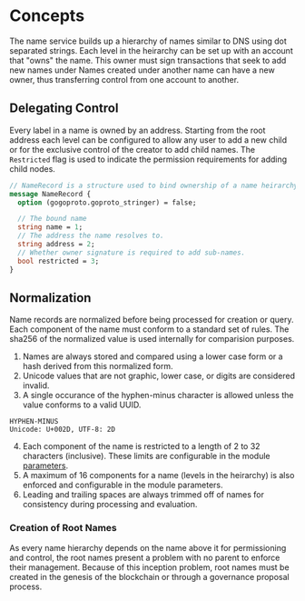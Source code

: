 # Concepts

The name service builds up a hierarchy of names similar to DNS using dot separated strings. Each level in the heirarchy
can be set up with an account that "owns" the name. This owner must sign transactions that seek to add new names under
Names created under another name can have a new owner, thus transferring control from one account to another.

## Delegating Control

Every label in a name is owned by an address. Starting from the root address each level can be configured to allow any user to add a new child or for the exclusive control of the creator to add child names. The `Restricted` flag is used to indicate the permission requirements for adding child nodes.

```proto
// NameRecord is a structure used to bind ownership of a name heirarchy to a collection of addresses
message NameRecord {
  option (gogoproto.goproto_stringer) = false;

  // The bound name
  string name = 1;
  // The address the name resolves to.
  string address = 2;
  // Whether owner signature is required to add sub-names.
  bool restricted = 3;
}
```

## Normalization

Name records are normalized before being processed for creation or query. Each component of the name must conform to a standard set of rules. The sha256 of the normalized value is used internally for comparision purposes.

1. Names are always stored and compared using a lower case form or a hash derived from this normalized form.
2. Unicode values that are not graphic, lower case, or digits are considered invalid.
3. A single occurance of the hyphen-minus character is allowed unless the value conforms to a valid UUID.

```value: -
HYPHEN-MINUS
Unicode: U+002D, UTF-8: 2D
```

4. Each component of the name is restricted to a length of 2 to 32 characters (inclusive). These limits are configurable in the module [parameters](./05_params.md).
5. A maximum of 16 components for a name (levels in the heirarchy) is also enforced and configurable in the module parameters.
6. Leading and trailing spaces are always trimmed off of names for consistency during processing and evaluation.

### Creation of Root Names

As every name hierarchy depends on the name above it for permissioning and control, the root names present a problem with no parent to enforce their management. Because of this inception problem, root names must be created in the genesis of the blockchain or through a governance proposal process.
